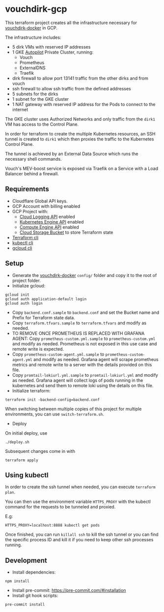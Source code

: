 # vouchdirk-gcp

This terraform project creates all the infrastructure necessary for [vouchdirk-docker](https://github.com/CryptoManufaktur-io/vouchdirk-docker/) in GCP.

The infrastructure includes:

- 5 dirk VMs with reserved IP addresses
- 1 GKE [Autopilot](https://cloud.google.com/kubernetes-engine/docs/concepts/autopilot-overview#what-is-autopilot) Private Cluster, running:
    - Vouch
    - Prometheus
    - ExternalDNS
    - Traefik
- dirk firewall to allow port 13141 traffic from the other dirks and from vouch
- ssh firewall to allow ssh traffic from the defined addresses
- 5 subnets for the dirks
- 1 subnet for the GKE cluster
- 1 NAT gateway with reserved IP address for the Pods to connect to the internet

The GKE cluster uses Authorized Networks and only traffic from the `dirk1` VM has access to the Control Plane.

In order for terraform to create the multiple Kubernetes resources, an SSH tunnel is created to `dirk1` which then proxies the traffic to the Kubernetes Control Plane.

The tunnel is achieved by an External Data Source which runs the necessary shell commands.

Vouch's MEV-boost service is exposed via Traefik on a Service with a Load Balancer behind a firewall.

## Requirements

- Cloudflare Global API keys.
- GCP Account with billing enabled
- GCP Project with:
    - [Cloud Logging API](https://console.cloud.google.com/apis/library/logging.googleapis.com) enabled
    - [Kubernetes Engine API](https://console.cloud.google.com/apis/library/container.googleapis.com) enabled
    - [Compute Engine API](https://console.cloud.google.com/apis/library/compute.googleapis.com) enabled
    - [Cloud Storage Bucket](https://console.cloud.google.com/storage/browser) to store Terraform state
- [Terraform cli](https://developer.hashicorp.com/terraform/tutorials/aws-get-started/install-cli)
- [kubectl cli](https://kubernetes.io/docs/tasks/tools/#kubectl)
- [gcloud cli](https://cloud.google.com/sdk/docs/install-sdk#installing_the_latest_version)

## Setup
- Generate the [vouchdirk-docker](https://github.com/CryptoManufaktur-io/vouchdirk-docker/#initial-setup) `config/` folder and copy it to the root of project folder.
- Initialize gcloud:
```shell
gcloud init
gcloud auth application-default login
gcloud auth login
```
- Copy `backend.conf.sample` to `backend.conf` and set the Bucket name and Prefix for Terraform state data.
- Copy `terraform.tfvars.sample` to `terraform.tfvars` and modify as needed.
- TO REMOVE ONCE PROMETHEUS IS REPLACED WITH GRAFANA AGENT: Copy `prometheus-custom.yml.sample` to `prometheus-custom.yml` and modify as needed. Prometheus is not exposed in this use case and remote write is expected.
- Copy `prometheus-custom-agent.yml.sample` to `prometheus-custom-agent.yml` and modify as needed. Grafana agent will scrape prometheus metrics and remote write to a server with the details provided on this file.
- Copy `promtail-lokiurl.yml.sample` to `promtail-lokiurl.yml` and modify as needed. Grafana agent will collect logs of pods running in the kubernetes and send them to remote loki using the details on this file.
- Initialize terraform:
```shell
terraform init -backend-config=backend.conf
```

When switching between multiple copies of this project for multiple environments, you can use `switch-terraform.sh`.

- Deploy

On initial deploy, use
```shell
./deploy.sh
```

Subsequent changes come in with
```shell
terraform apply
```

## Using kubectl

In order to create the ssh tunnel when needed, you can execute `terraform plan`.

You can then use the environment variable `HTTPS_PROXY` with the kubectl command for the requests to be tunneled and proxied.

E.g:

```shell
HTTPS_PROXY=localhost:8888 kubectl get pods
```

Once finished, you can run `killall ssh` to kill the ssh tunnel or you can find the specific process ID and kill it if you need to keep other ssh processes running.

## Development

- Install dependencies:
```shell
npm install
```
- Install pre-commit: https://pre-commit.com/#installation
- Install git hook scripts:
```shel
pre-commit install
```
